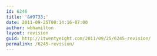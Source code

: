 ```yaml
---
id: 6246
title: '&#9733;'
date: 2011-09-25T00:14:16-07:00
author: wbhamilton
layout: revision
guid: http://1twentyeight.com/2011/09/25/6245-revision/
permalink: /6245-revision/
---
```

